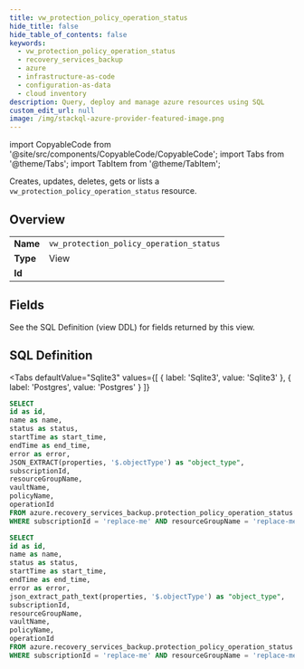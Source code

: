 ```yaml
--- 
title: vw_protection_policy_operation_status
hide_title: false
hide_table_of_contents: false
keywords:
  - vw_protection_policy_operation_status
  - recovery_services_backup
  - azure
  - infrastructure-as-code
  - configuration-as-data
  - cloud inventory
description: Query, deploy and manage azure resources using SQL
custom_edit_url: null
image: /img/stackql-azure-provider-featured-image.png
---
```


import CopyableCode from '@site/src/components/CopyableCode/CopyableCode';
import Tabs from '@theme/Tabs';
import TabItem from '@theme/TabItem';

Creates, updates, deletes, gets or lists a <code>vw_protection_policy_operation_status</code> resource.

## Overview
<table><tbody>
<tr><td><b>Name</b></td><td><code>vw_protection_policy_operation_status</code></td></tr>
<tr><td><b>Type</b></td><td>View</td></tr>
<tr><td><b>Id</b></td><td><CopyableCode code="azure.recovery_services_backup.vw_protection_policy_operation_status" /></td></tr>
</tbody></table>

## Fields

See the SQL Definition (view DDL) for fields returned by this view.

## SQL Definition

<Tabs
defaultValue="Sqlite3"
values={[
{ label: 'Sqlite3', value: 'Sqlite3' },
{ label: 'Postgres', value: 'Postgres' }
]}
>
<TabItem value="Sqlite3">

```sql
SELECT
id as id,
name as name,
status as status,
startTime as start_time,
endTime as end_time,
error as error,
JSON_EXTRACT(properties, '$.objectType') as "object_type",
subscriptionId,
resourceGroupName,
vaultName,
policyName,
operationId
FROM azure.recovery_services_backup.protection_policy_operation_status
WHERE subscriptionId = 'replace-me' AND resourceGroupName = 'replace-me' AND vaultName = 'replace-me' AND policyName = 'replace-me' AND operationId = 'replace-me';
```

</TabItem>
<TabItem value="Postgres">

```sql
SELECT
id as id,
name as name,
status as status,
startTime as start_time,
endTime as end_time,
error as error,
json_extract_path_text(properties, '$.objectType') as "object_type",
subscriptionId,
resourceGroupName,
vaultName,
policyName,
operationId
FROM azure.recovery_services_backup.protection_policy_operation_status
WHERE subscriptionId = 'replace-me' AND resourceGroupName = 'replace-me' AND vaultName = 'replace-me' AND policyName = 'replace-me' AND operationId = 'replace-me';
```

</TabItem>
</Tabs>
